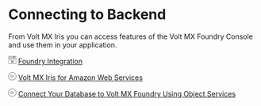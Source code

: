 
# Connecting to Backend

From Volt MX Iris you can access features of the Volt MX Foundry Console and use them in your application.

![](Resources/Marketplace.png) [Foundry Integration](../Iris/iris_tutorials/Content/Module/mf_integration.md)

![](Resources/overview_video.png) [Volt MX Iris for Amazon Web Services](https://youtu.be/qQvRPwttrvE)

![](Resources/overview_video.png) [Connect Your Database to Volt MX Foundry Using Object Services](https://support.hcltechsw.com/csm?sys_kb_id=ebe39fe11b0fa058a2f48661cd4bcb43&id=kb_article_view&sysparm_rank=1&sysparm_tsqueryId=2f140f801b97e41ca2f48661cd4bcbdd)
